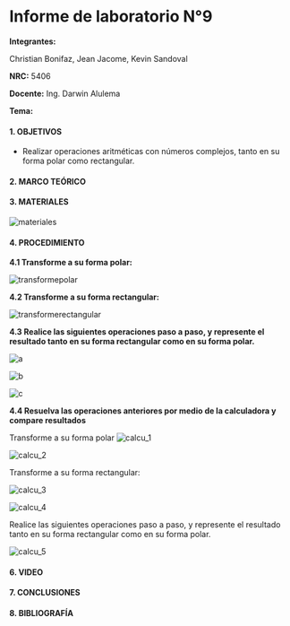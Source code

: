 # Informe de laboratorio N°9

**Integrantes:**

Christian Bonifaz, Jean Jacome, Kevin Sandoval

**NRC:** 5406

**Docente:** Ing. Darwin Alulema

**Tema:** 

#### 1. OBJETIVOS

- Realizar operaciones aritméticas con números complejos, tanto en su forma polar 
  como rectangular.

#### 2. MARCO TEÓRICO

#### 3. MATERIALES

![materiales](https://user-images.githubusercontent.com/84586968/132929028-ed951885-aa15-415e-88bd-b5805adbe940.PNG)


#### 4. PROCEDIMIENTO

**4.1 Transforme a su forma polar:**

![transformepolar](https://user-images.githubusercontent.com/84586968/132929001-b42660e0-aa4a-453b-b4c3-6eaac647c13f.PNG)

**4.2 Transforme a su forma rectangular:**

![transformerectangular](https://user-images.githubusercontent.com/84586968/132929003-70f17a81-f21a-43b3-85f6-ccaefe8ec3e4.PNG)

**4.3 Realice las siguientes operaciones paso a paso, y represente el resultado tanto en su forma rectangular como en su forma polar.**

![a](https://user-images.githubusercontent.com/84586968/132929005-ce60dd7c-7249-4593-86f0-9ac68fee5037.PNG)

![b](https://user-images.githubusercontent.com/84586968/132929012-7ed0e5cf-e9c5-4cf5-a667-15756c6a2ed0.PNG)

![c](https://user-images.githubusercontent.com/84586968/132929015-65b02625-e4b3-4adf-929d-7e2294aa5a04.PNG)

**4.4 Resuelva las operaciones anteriores por medio de la calculadora y compare resultados**

Transforme a su forma polar
![calcu_1](https://user-images.githubusercontent.com/84586968/132929017-ec67ea6d-12d8-4c66-9be6-968ca8f4d532.PNG)

![calcu_2](https://user-images.githubusercontent.com/84586968/132929019-626275b7-9a84-4bf1-bef9-097a8bd2a09a.PNG)

Transforme a su forma rectangular:

![calcu_3](https://user-images.githubusercontent.com/84586968/132929020-5865f19b-5403-4bee-bfe0-05efde8516b0.PNG)

![calcu_4](https://user-images.githubusercontent.com/84586968/132929025-d051b9a8-a673-4327-94fd-52b378b27f14.PNG)

Realice las siguientes operaciones paso a paso, y represente el resultado tanto en su forma rectangular como en su forma polar.

![calcu_5](https://user-images.githubusercontent.com/84586968/132929027-aa7222cf-c7f1-4e07-900f-6d7956abd803.PNG)

#### 6. VIDEO

#### 7. CONCLUSIONES

#### 8. BIBLIOGRAFÍA
